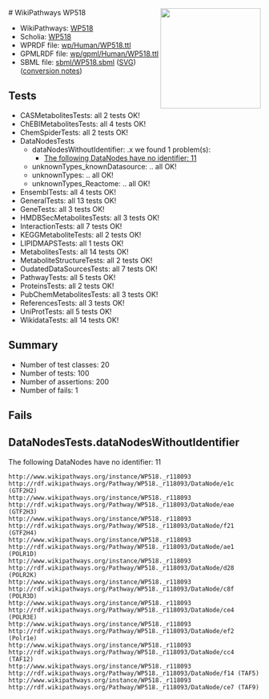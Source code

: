 <img style="float: right; width: 200px" src="../logo.png" />
# WikiPathways WP518

* WikiPathways: [WP518](https://identifiers.org/wikipathways:WP518)
* Scholia: [WP518](https://scholia.toolforge.org/wikipathways/WP518)
* WPRDF file: [wp/Human/WP518.ttl](../wp/Human/WP518.ttl)
* GPMLRDF file: [wp/gpml/Human/WP518.ttl](../wp/gpml/Human/WP518.ttl)
* SBML file: [sbml/WP518.sbml](../sbml/WP518.sbml) ([SVG](../sbml/WP518.svg)) ([conversion notes](../sbml/WP518.txt))

## Tests
* CASMetabolitesTests: all 2 tests OK!
* ChEBIMetabolitesTests: all 4 tests OK!
* ChemSpiderTests: all 2 tests OK!
* DataNodesTests
    * dataNodesWithoutIdentifier: .x we found 1 problem(s):
        * [The following DataNodes have no identifier: 11](#8792c491)
    * unknownTypes_knownDatasource: .. all OK!
    * unknownTypes: .. all OK!
    * unknownTypes_Reactome: .. all OK!
* EnsemblTests: all 4 tests OK!
* GeneralTests: all 13 tests OK!
* GeneTests: all 3 tests OK!
* HMDBSecMetabolitesTests: all 3 tests OK!
* InteractionTests: all 7 tests OK!
* KEGGMetaboliteTests: all 2 tests OK!
* LIPIDMAPSTests: all 1 tests OK!
* MetabolitesTests: all 14 tests OK!
* MetaboliteStructureTests: all 2 tests OK!
* OudatedDataSourcesTests: all 7 tests OK!
* PathwayTests: all 5 tests OK!
* ProteinsTests: all 2 tests OK!
* PubChemMetabolitesTests: all 3 tests OK!
* ReferencesTests: all 3 tests OK!
* UniProtTests: all 5 tests OK!
* WikidataTests: all 14 tests OK!


## Summary

* Number of test classes: 20
* Number of tests: 100
* Number of assertions: 200
* Number of fails: 1

## Fails

<a name="8792c491" />

## DataNodesTests.dataNodesWithoutIdentifier

The following DataNodes have no identifier: 11
```
http://www.wikipathways.org/instance/WP518._r118093 http://rdf.wikipathways.org/Pathway/WP518._r118093/DataNode/e1c (GTF2H2)
http://www.wikipathways.org/instance/WP518._r118093 http://rdf.wikipathways.org/Pathway/WP518._r118093/DataNode/eae (GTF2H3)
http://www.wikipathways.org/instance/WP518._r118093 http://rdf.wikipathways.org/Pathway/WP518._r118093/DataNode/f21 (GTF2H4)
http://www.wikipathways.org/instance/WP518._r118093 http://rdf.wikipathways.org/Pathway/WP518._r118093/DataNode/ae1 (POLR1D)
http://www.wikipathways.org/instance/WP518._r118093 http://rdf.wikipathways.org/Pathway/WP518._r118093/DataNode/d28 (POLR2K)
http://www.wikipathways.org/instance/WP518._r118093 http://rdf.wikipathways.org/Pathway/WP518._r118093/DataNode/c8f (POLR3D)
http://www.wikipathways.org/instance/WP518._r118093 http://rdf.wikipathways.org/Pathway/WP518._r118093/DataNode/ce4 (POLR3E)
http://www.wikipathways.org/instance/WP518._r118093 http://rdf.wikipathways.org/Pathway/WP518._r118093/DataNode/ef2 (Polr1e)
http://www.wikipathways.org/instance/WP518._r118093 http://rdf.wikipathways.org/Pathway/WP518._r118093/DataNode/cc4 (TAF12)
http://www.wikipathways.org/instance/WP518._r118093 http://rdf.wikipathways.org/Pathway/WP518._r118093/DataNode/f14 (TAF5)
http://www.wikipathways.org/instance/WP518._r118093 http://rdf.wikipathways.org/Pathway/WP518._r118093/DataNode/ce7 (TAF9)
```

